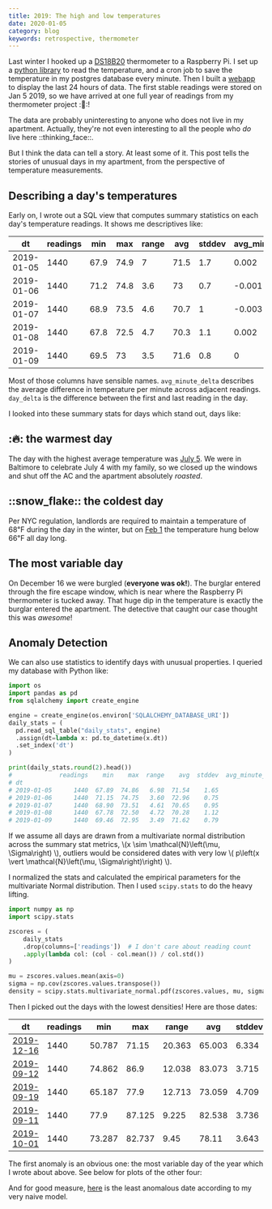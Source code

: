 ```yaml
---
title: 2019: The high and low temperatures
date: 2020-01-05
category: blog
keywords: retrospective, thermometer
---
```


Last winter I hooked up a [DS18B20](https://www.adafruit.com/product/374) thermometer to a Raspberry Pi. I set up a [python library](https://github.com/nolanbconaway/thermometer) to read the temperature, and a cron job to save the temperature in my postgres database every minute. Then I built a [webapp](https://temp-in-nolans-apartment.herokuapp.com/) to display the last 24 hours of data. The first stable readings were stored on Jan 5 2019, so we have arrived at one full year of readings from my thermometer project ::tada::!

The data are probably uninteresting to anyone who does not live in my apartment. Actually, they're not even interesting to all the people who _do_ live here ::thinking_face::.

But I think the data can tell a story. At least some of it. This post tells the stories of unusual days in my apartment, from the perspective of temperature measurements.

## Describing a day's temperatures

Early on, I wrote out a SQL view that computes summary statistics on each day's temperature readings. It shows me descriptives like:

| dt         | readings | min  | max  | range | avg  | stddev | avg\_minute\_delta | day\_delta |
|------------|----------|------|------|-------|------|--------|--------------------|------------|
| 2019-01-05 | 1440     | 67.9 | 74.9 | 7     | 71.5 | 1.7    | 0.002              | -3.4       |
| 2019-01-06 | 1440     | 71.2 | 74.8 | 3.6   | 73   | 0.7    | -0.001             | 1.2        |
| 2019-01-07 | 1440     | 68.9 | 73.5 | 4.6   | 70.7 | 1      | -0.003             | 3.7        |
| 2019-01-08 | 1440     | 67.8 | 72.5 | 4.7   | 70.3 | 1.1    | 0.002              | -2.4       |
| 2019-01-09 | 1440     | 69.5 | 73   | 3.5   | 71.6 | 0.8    | 0                  | 0.3        |

Most of those columns have sensible names. `avg_minute_delta` describes the average difference in temperature per minute across adjacent readings. `day_delta` is the difference between the first and last reading in the day.

I looked into these summary stats for days which stand out, days like:

## ::fire:: the warmest day

<object type="image/svg+xml" data="{attach}last-year-in-temperatures/warmest.svg"></object>

The day with the highest average temperature was [July 5](https://temp-in-nolans-apartment.herokuapp.com/date/2019-07-05). We were in Baltimore to celebrate July 4 with my family, so we closed up the windows and shut off the AC and the apartment absolutely _roasted_.

## ::snow_flake:: the coldest day

<object type="image/svg+xml" data="{attach}last-year-in-temperatures/coldest.svg"></object>

Per NYC regulation, landlords are required to maintain a temperature of 68&#8457; during the day in the winter, but on [Feb 1](https://temp-in-nolans-apartment.herokuapp.com/date/2019-02-01) the temperature hung below 66&#8457; all day long. 

## The most variable day

<object type="image/svg+xml" data="{attach}last-year-in-temperatures/most_stddev.svg"></object>

On December 16 we were burgled (**everyone was ok!**). The burglar entered through the fire escape window, which is near where the Raspberry Pi thermometer is tucked away. That huge dip in the temperature is exactly the burglar entered the apartment. The detective that caught our case thought this was _awesome_!

## Anomaly Detection

We can also use statistics to identify days with unusual properties. I queried my database with Python like:


```python
import os
import pandas as pd
from sqlalchemy import create_engine

engine = create_engine(os.environ['SQLALCHEMY_DATABASE_URI'])
daily_stats = (
  pd.read_sql_table("daily_stats", engine)
  .assign(dt=lambda x: pd.to_datetime(x.dt))
  .set_index('dt')
)

print(daily_stats.round(2).head())
#             readings    min    max  range    avg  stddev  avg_minute_delta  day_delta
# dt                                                                                   
# 2019-01-05      1440  67.89  74.86   6.98  71.54    1.65               0.0      -3.38
# 2019-01-06      1440  71.15  74.75   3.60  72.96    0.75              -0.0       1.24
# 2019-01-07      1440  68.90  73.51   4.61  70.65    0.95              -0.0       3.71
# 2019-01-08      1440  67.78  72.50   4.72  70.28    1.12               0.0      -2.36
# 2019-01-09      1440  69.46  72.95   3.49  71.62    0.79              -0.0       0.34
```

If we assume all days are drawn from a multivariate normal distribution across the summary stat metrics, \\(x \sim \mathcal{N}\left(\mu, \Sigma\right) \\), outliers would be considered dates with very low \\( p\left(x \vert  \mathcal{N}\left(\mu, \Sigma\right)\right) \\).

I normalized the stats and calculated the empirical parameters for the multivariate Normal distribution. Then I used `scipy.stats` to do the heavy lifting.

```python
import numpy as np
import scipy.stats

zscores = (
    daily_stats
    .drop(columns=['readings'])  # I don't care about reading count
    .apply(lambda col: (col - col.mean()) / col.std())
)

mu = zscores.values.mean(axis=0)
sigma = np.cov(zscores.values.transpose())
density = scipy.stats.multivariate_normal.pdf(zscores.values, mu, sigma)
```

Then I picked out the days with the lowest densities! Here are those dates:

| dt                                                                           | readings | min    | max    | range  | avg    | stddev | avg\_minute\_delta | day\_delta |
|------------------------------------------------------------------------------|----------|--------|--------|--------|--------|--------|--------------------|------------|
| [2019-12-16](https://temp-in-nolans-apartment.herokuapp.com/date/2019-12-16) | 1440     | 50.787 | 71.15  | 20.363 | 65.003 | 6.334  | -0.003             | 3.6        |
| [2019-09-12](https://temp-in-nolans-apartment.herokuapp.com/date/2019-09-12) | 1440     | 74.862 | 86.9   | 12.038 | 83.073 | 3.715  | -0.008             | 11.925     |
| [2019-09-19](https://temp-in-nolans-apartment.herokuapp.com/date/2019-09-19) | 1440     | 65.187 | 77.9   | 12.713 | 73.059 | 4.709  | 0.005              | -7.987     |
| [2019-09-11](https://temp-in-nolans-apartment.herokuapp.com/date/2019-09-11) | 1440     | 77.9   | 87.125 | 9.225  | 82.538 | 3.736  | 0.006              | -8.1       |
| [2019-10-01](https://temp-in-nolans-apartment.herokuapp.com/date/2019-10-01) | 1440     | 73.287 | 82.737 | 9.45   | 78.11  | 3.643  | 0.005              | -7.313     |

The first anomaly is an obvious one: the most variable day of the year which I wrote about above. See below for plots of the other four:

<object type="image/svg+xml" data="{attach}last-year-in-temperatures/anomaly-2019-09-12.svg"></object>
<object type="image/svg+xml" data="{attach}last-year-in-temperatures/anomaly-2019-09-19.svg"></object>
<object type="image/svg+xml" data="{attach}last-year-in-temperatures/anomaly-2019-09-11.svg"></object>
<object type="image/svg+xml" data="{attach}last-year-in-temperatures/anomaly-2019-10-01.svg"></object>

And for good measure, [here](https://temp-in-nolans-apartment.herokuapp.com/date/2019-03-22) is the least anomalous date according to my very naive model.

<object type="image/svg+xml" data="{attach}last-year-in-temperatures/nonanomaly.svg"></object>
